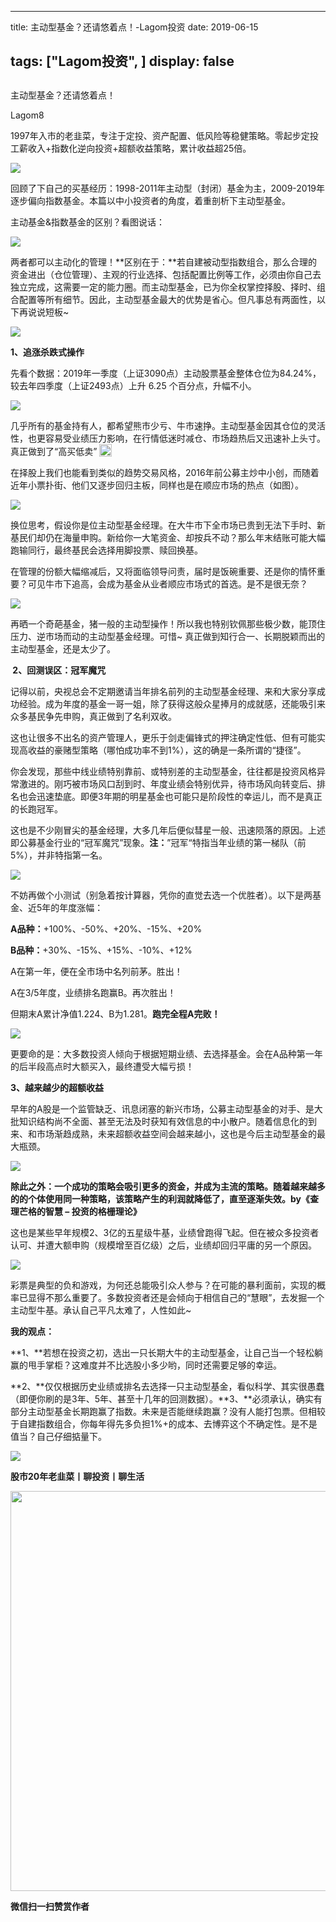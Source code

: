 
---
title:   主动型基金？还请悠着点！-Lagom投资
date: 2019-06-15

tags: ["Lagom投资", ]
display: false
---


## 



主动型基金？还请悠着点！




Lagom8




1997年入市的老韭菜，专注于定投、资产配置、低风险等稳健策略。零起步定投工薪收入+指数化逆向投资+超额收益策略，累计收益超25倍。




<img src="https://mmbiz.qpic.cn/mmbiz_png/ZB4WjgjLjJW3KtDibicU3BB1HNQ9lDS2M5oGRnchkNPRzYsc0Ua6CIu7rZH3vAficcBEPYHU9ZTPqkic1sicT8CaxQQ/640?wx_fmt=png" data-type="png" class="" data-ratio="0.05776173285198556" data-w="554"/>

回顾了下自己的买基经历：1998-2011年主动型（封闭）基金为主，2009-2019年逐步偏向指数基金。本篇以中小投资者的角度，着重剖析下主动型基金。



主动基金&amp;指数基金的区别？看图说话：

<img class="rich_pages" data-ratio="0.5247093023255814" data-s="300,640" src="https://mmbiz.qpic.cn/mmbiz_png/ZB4WjgjLjJXTcyPAWhvaCicVLXkblXia0RiatuVtLIH0m4fEyMz4ic81a9CImcr3OlYEzZ40lYa1gLupLl4wQYV4icg/640?wx_fmt=png" data-type="png" data-w="688" style=""/>

两者都可以主动化的管理！**区别在于：**若自建被动型指数组合，那么合理的资金进出（仓位管理）、主观的行业选择、包括配置比例等工作，必须由你自己去独立完成，这需要一定的能力圈。而主动型基金，已为你全权掌控择股、择时、组合配置等所有细节。因此，主动型基金最大的优势是省心。但凡事总有两面性，以下再说说短板~

<img src="https://mmbiz.qpic.cn/mmbiz_png/ZB4WjgjLjJW3KtDibicU3BB1HNQ9lDS2M5oGRnchkNPRzYsc0Ua6CIu7rZH3vAficcBEPYHU9ZTPqkic1sicT8CaxQQ/640?wx_fmt=png" data-type="png" class="" data-ratio="0.05776173285198556" data-w="554" style="white-space: normal;"/>

**1、追涨杀跌式操作**

先看个数据：2019年一季度（上证3090点）主动股票基金整体仓位为84.24%，较去年四季度（上证2493点）上升 6.25 个百分点，升幅不小。

<img class="rich_pages" data-ratio="0.847457627118644" data-s="300,640" src="https://mmbiz.qpic.cn/mmbiz_png/ZB4WjgjLjJXTcyPAWhvaCicVLXkblXia0RrMpd4ulva3bLFKc8VMyWxUTgKekuCbqnwdWGoaa9X5bibnX5GibNI7bQ/640?wx_fmt=png" data-type="png" data-w="531" style=""/>



几乎所有的基金持有人，都希望熊市少亏、牛市速挣。主动型基金因其仓位的灵活性，也更容易受业绩压力影响，在行情低迷时减仓、市场趋热后又迅速补上头寸。真正做到了“高买低卖”&nbsp;<img src="https://res.wx.qq.com/mpres/htmledition/images/icon/common/emotion_panel/smiley/smiley_27.png" data-ratio="1" data-w="20" style="display:inline-block;width:20px;vertical-align:text-bottom;"/>



在择股上我们也能看到类似的趋势交易风格，2016年前公募主炒中小创，而随着近年小票扑街、他们又逐步回归主板，同样也是在顺应市场的热点（如图）。

<img class="rich_pages" data-ratio="0.7943396226415095" data-s="300,640" src="https://mmbiz.qpic.cn/mmbiz_png/ZB4WjgjLjJXTcyPAWhvaCicVLXkblXia0Rqbx88icUT9ncic5BHGibz9eOqYH3scTsSdfB0iaM7Se3ibohLt7j1ibtp8wg/640?wx_fmt=png" data-type="png" data-w="530" style=""/>



换位思考，假设你是位主动型基金经理。在大牛市下全市场已贵到无法下手时、新基民们却仍在海量申购。新给你一大笔资金、却按兵不动？那么年末结账可能大幅跑输同行，最终基民会选择用脚投票、赎回换基。



在管理的份额大幅缩减后，又将面临领导问责，届时是饭碗重要、还是你的情怀重要？可见牛市下追高，会成为基金从业者顺应市场式的首选。是不是很无奈？



<img class="rich_pages" data-ratio="0.4426559356136821" data-s="300,640" src="https://mmbiz.qpic.cn/mmbiz_png/ZB4WjgjLjJXTcyPAWhvaCicVLXkblXia0RpVSib6NB8pwJvl8gZOPCicKdpjHgqTu4xHqqF0hib4MlOw0xZa9wiaRVHQ/640?wx_fmt=png" data-type="png" data-w="497" style=""/>

再晒一个奇葩基金，猪一般的主动型操作！所以我也特别钦佩那些极少数，能顶住压力、逆市场而动的主动型基金经理。可惜~ 真正做到知行合一、长期脱颖而出的主动型基金，还是太少了。



**&nbsp;2、回测误区：冠军魔咒**

记得以前，央视总会不定期邀请当年排名前列的主动型基金经理、来和大家分享成功经验。成为年度的基金一哥一姐，除了获得这般众星捧月的成就感，还能吸引来众多基民争先申购，真正做到了名利双收。



这也让很多不出名的资产管理人，更乐于剑走偏锋式的押注确定性低、但有可能实现高收益的豪赌型策略（哪怕成功率不到1%），这的确是一条所谓的“捷径”。



你会发现，那些中线业绩特别靠前、或特别差的主动型基金，往往都是投资风格异常激进的。刚巧被市场风口刮到时、年度业绩会特别优异，待市场风向转变后、排名也会迅速垫底。即便3年期的明星基金也可能只是阶段性的幸运儿，而不是真正的长跑冠军。



这也是不少刚冒尖的基金经理，大多几年后便似彗星一般、迅速陨落的原因。上述即公募基金行业的“冠军魔咒”现象。**注：**”冠军“特指当年业绩的第一梯队（前5%），并非特指第一名。&nbsp;

<img class="rich_pages" data-ratio="1" data-s="300,640" src="https://mmbiz.qpic.cn/mmbiz_gif/ZB4WjgjLjJXTcyPAWhvaCicVLXkblXia0RvE14DAkl41x7sAV7jS83IbKvmhepWOC5u3RsSgDVeBdJibj1UicqS2sQ/640?wx_fmt=gif" data-type="gif" data-w="300" style=""/>



不妨再做个小测试（别急着按计算器，凭你的直觉去选一个优胜者）。以下是两基金、近5年的年度涨幅：

**A品种：**+100%、-50%、+20%、-15%、+20%

**B品种：**+30%、-15%、+15%、-10%、+12%



A在第一年，便在全市场中名列前茅。胜出！

A在3/5年度，业绩排名跑赢B。再次胜出！

但期末A累计净值1.224、B为1.281。**跑完****全程****A完败！**



<img class="rich_pages" data-ratio="0.26582278481012656" data-s="300,640" src="https://mmbiz.qpic.cn/mmbiz_png/ZB4WjgjLjJXTcyPAWhvaCicVLXkblXia0R1qbWm2RHKff6KnkxJSGHgX15YraZZ3PWV9PaaONuPpGeBVt5jQuAUw/640?wx_fmt=png" data-type="png" data-w="474" style=""/>

更要命的是：大多数投资人倾向于根据短期业绩、去选择基金。会在A品种第一年的后半段高点时大额买入，最终遭受大幅亏损！





**3、越来越少的超额收益**

早年的A股是一个监管缺乏、讯息闭塞的新兴市场，公募主动型基金的对手、是大批知识结构尚不全面、甚至无法及时获知有效信息的中小散户。随着信息化的到来、和市场渐趋成熟，未来超额收益空间会越来越小，这也是今后主动型基金的最大瓶颈。

<img class="rich_pages" data-ratio="1" data-s="300,640" src="https://mmbiz.qpic.cn/mmbiz_jpg/ZB4WjgjLjJXTcyPAWhvaCicVLXkblXia0Rfl82h8D1ls38Af3Tuo4CzlgeRDUM6vwjIs6kKIAXnzS6tkudciaex8A/640?wx_fmt=jpeg" data-type="jpeg" data-w="690" style=""/>



**除此之外：**一个成功的策略会吸引更多的资金，并成为主流的策略。随着越来越多的的个体使用同一种策略，该策略产生的利润就降低了，直至逐渐失效。**by****《查理芒格的智慧 – 投资的格栅理论》**



这也是某些早年规模2、3亿的五星级牛基，业绩曾跑得飞起。但在被众多投资者认可、并遭大额申购（规模增至百亿级）之后，业绩却回归平庸的另一个原因。





<img class="rich_pages" data-ratio="1.022" data-s="300,640" src="https://mmbiz.qpic.cn/mmbiz_jpg/ZB4WjgjLjJXTcyPAWhvaCicVLXkblXia0R1Yib5gEKaJ6SBjt16MeZPsequOO4Ov4KIZAEspz78kLqeE2VCHCiajDg/640?wx_fmt=jpeg" data-type="jpeg" data-w="500" style=""/>

彩票是典型的负和游戏，为何还总能吸引众人参与？在可能的暴利面前，实现的概率已显得不那么重要了。多数投资者还是会倾向于相信自己的“慧眼”，去发掘一个主动型牛基。承认自己平凡太难了，人性如此~





****我的观点：****

**1、**若想在投资之初，选出一只长期大牛的主动型基金，让自己当一个轻松躺赢的甩手掌柜？这难度并不比选股小多少哟，同时还需要足够的幸运。



**2、**仅仅根据历史业绩或排名去选择一只主动型基金，看似科学、其实很愚蠢（即便你刷的是3年、5年、甚至十几年的回测数据）。**3、**必须承认，确实有部分主动型基金长期跑赢了指数。未来是否能继续跑赢？没有人能打包票。但相较于自建指数组合，你每年得先多负担1%+的成本、去博弈这个不确定性。是不是值当？自己仔细掂量下。



<img src="https://mmbiz.qpic.cn/mmbiz_png/ZB4WjgjLjJW3KtDibicU3BB1HNQ9lDS2M5oGRnchkNPRzYsc0Ua6CIu7rZH3vAficcBEPYHU9ZTPqkic1sicT8CaxQQ/640?wx_fmt=png" data-type="png" class="" data-ratio="0.05776173285198556" data-w="554"/>

**股市20年老韭菜丨聊投资丨聊生活**

<img data-type="png" class="" data-ratio="0.390625" data-w="640" src="https://mmbiz.qpic.cn/mmbiz_png/ZB4WjgjLjJW3KtDibicU3BB1HNQ9lDS2M5AHEoeiaz0dQ4NfIRjBMuXvyJn8dXWm7ftklb0xqheiaMia0zbkyMJiaKzA/640?wx_fmt=png" style="box-sizing: border-box !important;overflow-wrap: break-word !important;visibility: visible !important;width: 640px !important;"/>


**微信扫一扫赞赏作者**















